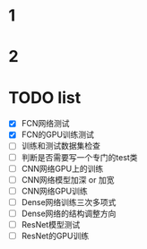 # 1 

# 2 




# TODO list
- [x] FCN网络测试
- [x] FCN的GPU训练测试
- [ ] 训练和测试数据集检查
- [ ] 判断是否需要写一个专门的test类
- [ ] CNN网络GPU上的训练
- [ ] CNN网络模型加深 or 加宽
- [ ] CNN网络GPU训练
- [ ] Dense网络训练三次多项式
- [ ] Dense网络的结构调整方向
- [ ] ResNet模型测试
- [ ] ResNet的GPU训练
